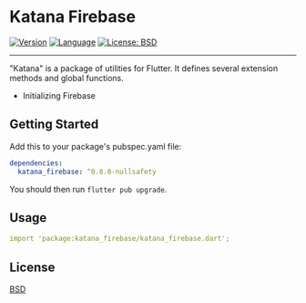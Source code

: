# Katana Firebase

[![Version](https://img.shields.io/badge/version-0.8.0-blue.svg)](https://mathru.net)
[![Language](https://img.shields.io/badge/language-dart-blue.svg)](https://dart.dev/)
[![License: BSD](https://img.shields.io/badge/license-BSD-purple.svg)](https://opensource.org/licenses/BSD-3-Clause)

---------------------------------------

"Katana" is a package of utilities for Flutter.
It defines several extension methods and global functions.

- Initializing Firebase

## Getting Started

Add this to your package's pubspec.yaml file:
```yaml
dependencies:
  katana_firebase: ^0.8.0-nullsafety
```
You should then run `flutter pub upgrade`.

## Usage

```yaml
import 'package:katana_firebase/katana_firebase.dart';
```

## License

[BSD](LICENSE)
